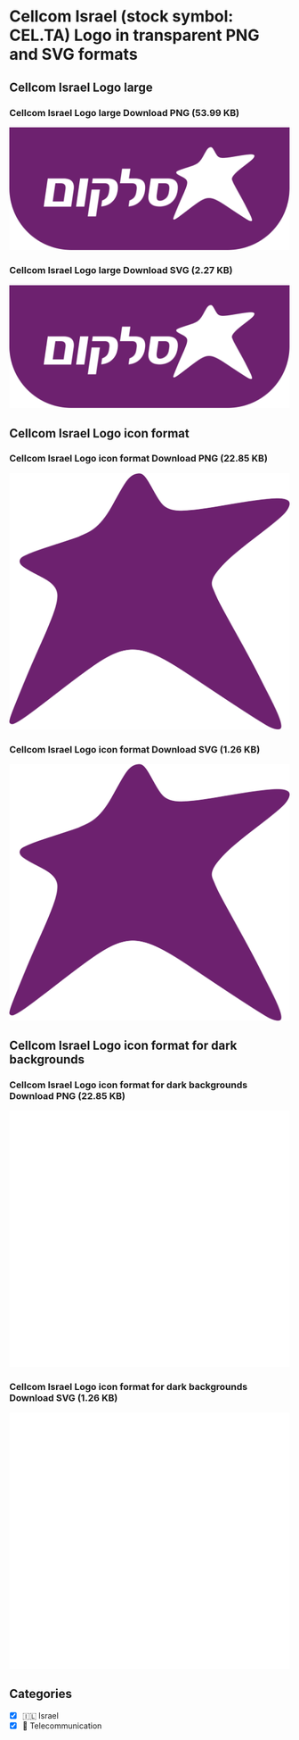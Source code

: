 # Cellcom Israel (stock symbol: CEL.TA) Logo in transparent PNG and SVG formats

## Cellcom Israel Logo large

### Cellcom Israel Logo large Download PNG (53.99 KB)

![Cellcom Israel Logo large Download PNG (53.99 KB)](/img/orig/CEL.TA_BIG-95bbca15.png)

### Cellcom Israel Logo large Download SVG (2.27 KB)

![Cellcom Israel Logo large Download SVG (2.27 KB)](/img/orig/CEL.TA_BIG-1a9de156.svg)

## Cellcom Israel Logo icon format

### Cellcom Israel Logo icon format Download PNG (22.85 KB)

![Cellcom Israel Logo icon format Download PNG (22.85 KB)](/img/orig/CEL.TA-a3f8d4ca.png)

### Cellcom Israel Logo icon format Download SVG (1.26 KB)

![Cellcom Israel Logo icon format Download SVG (1.26 KB)](/img/orig/CEL.TA-ab4f3a32.svg)

## Cellcom Israel Logo icon format for dark backgrounds

### Cellcom Israel Logo icon format for dark backgrounds Download PNG (22.85 KB)

![Cellcom Israel Logo icon format for dark backgrounds Download PNG (22.85 KB)](/img/orig/CEL.TA.D-b2f696fb.png)

### Cellcom Israel Logo icon format for dark backgrounds Download SVG (1.26 KB)

![Cellcom Israel Logo icon format for dark backgrounds Download SVG (1.26 KB)](/img/orig/CEL.TA.D-44df5912.svg)



## Categories
- [x] 🇮🇱 Israel
- [x] 📡 Telecommunication
